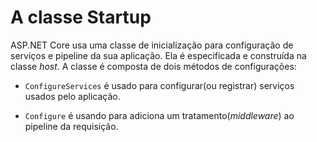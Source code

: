 # A classe Startup

ASP.NET Core usa uma classe de inicialização para configuração de serviços e pipeline da sua aplicação. Ela é especificada e construída na classe *host*. A classe é composta de dois métodos de configurações:

- `ConfigureServices` é usado para configurar(ou registrar) serviços usados pelo aplicação.

- `Configure` é usando para adiciona um tratamento(*middleware*) ao pipeline da requisição.
